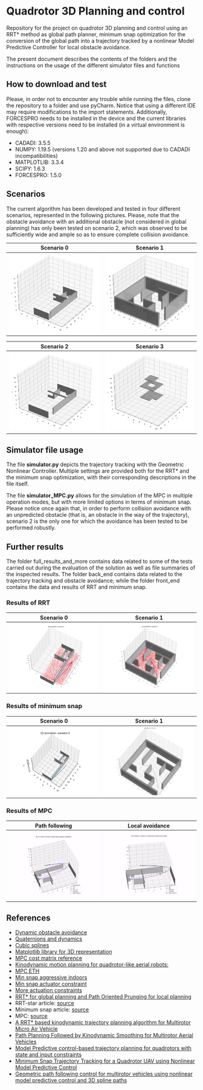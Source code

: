 # Quadrotor 3D Planning and control
Repository for the project on quadrotor 3D planning and control using an RRT* method as global path planner, minimum snap optimization for the conversion of the global path into a trajectory tracked by a nonlinear Model Predictive Controller for local obstacle avoidance.

The present document describes the contents of the folders and the instructions on the usage of the different simulator files and functions

## How to download and test

Please, in order not to encounter any trouble while running the files, clone the repository to a folder and use pyCharm.
Notice that using a different IDE may require modifications to the import statements. Additionally, FORCESPRO needs to be
installed in the device and the current libraries with respective versions need to be installed (in a virtual environment
is enough):

- CADADI: 3.5.5
- NUMPY: 1.19.5 (versions 1.20 and above not supported due to CADADI incompatibilities)
- MATPLOTLIB: 3.3.4
- SCIPY: 1.6.3
- FORCESPRO: 1.5.0

## Scenarios

The current algorithm has been developed and tested in four different scenarios, represented in the following pictures. 
Please, note that the obstacle avoidance with an additional obstacle (not considered in global planning) has only been
tested on scenario 2, which was observed to be sufficiently wide and ample so as to ensure complete collision avoidance.

| Scenario 0  | Scenario 1 |
|---|---|
<img src="./full_results_and_more/README%20photos/Scenario_0.png" alt="005" style="zoom: 50%;" /> | <img src="./full_results_and_more/README%20photos/Scenario_1.png" alt="004" style="zoom: 50%;" /> |

| Scenario 2 | Scenario 3 |
|---|---|
<img src="./full_results_and_more/README%20photos/Scenario_2.png" alt="005" style="zoom: 50%;" /> | <img src="./full_results_and_more/README%20photos/Scenario_3.png" alt="004" style="zoom: 50%;" /> |

## Simulator file usage

The file **simulator.py** depicts the trajectory tracking with the Geometric Nonlinear Controller. Multiple settings are
provided both for the RRT* and the minimum snap optimization, with their corresponding descriptions in the file itself.

The file **simulator_MPC.py** allows for the simulation of the MPC in multiple operation modes, but with more limited
options in terms of minimum snap. Please notice once again that, in order to perform collision avoidance with
an unpredicted obstacle (that is, an obstacle in the way of the trajectory), scenario 2 is the only one for
which the avoidance has been tested to be performed robustly.

## Further results

The folder full_results_and_more contains data related to some of the tests carried out during the evaluation of the 
solution as well as file summaries of the inspected results. The folder back_end contains data related to the trajectory 
tracking and obstacle avoidance; while the folder front_end contains the data and results of RRT and minimum snap.

### Results of RRT
| Scenario 0  | Scenario 1 |
|---|---|
<img src="./full_results_and_more/README%20photos/Scenario_0_4000_1_mod.png" alt="005" style="zoom: 50%;" /> | <img src="./full_results_and_more/README%20photos/Scenario_1_4000_1_mod.png" alt="004" style="zoom: 50%;" /> |

### Results of minimum snap
| Scenario 0  | Scenario 1 |
|---|---|
<img src="./full_results_and_more/README%20photos/min_snap_scenario_0_penalty_10000.jpg" alt="005" style="zoom: 50%;" /> | <img src="./full_results_and_more/README%20photos/min_snap_scenario_1_penalty_2500_mod.jpg" alt="004" style="zoom: 50%;" /> |

### Results of MPC
| Path following  | Local avoidance |
|---|---|
<img src="./full_results_and_more/README%20photos/mpc_following_scenario4.gif" alt="005" style="zoom: 50%;" /> | <img src="./full_results_and_more/README%20photos/mpc_local_avoidance_scenario4.gif" alt="004" style="zoom: 50%;" /> |

## References
- [Dynamic obstacle avoidance](https://ieeexplore.ieee.org/document/9274865)
- [Quaternions and dynamics](https://archive.org/details/arxiv-0811.2889/page/n5/mode/2up)
- [Cubic splines](https://pythonnumericalmethods.berkeley.edu/notebooks/chapter17.03-Cubic-Spline-Interpolation.html)
- [Matplotlib library for 3D representation](https://matplotlib.org/stable/api/_as_gen/mpl_toolkits.mplot3d.axes3d.Axes3D.html)
- [MPC cost matrix reference](https://github.com/b4sgren/mpc)
- [Kinodynamic motion planning for quadrotor-like aerial robots:](https://oatao.univ-toulouse.fr/20169/1/Boeuf.pdf)
- [MPC ETH](https://github.com/uzh-rpg/high_mpc)
- [Min snap aggressive indoors](https://dspace.mit.edu/bitstream/handle/1721.1/106840/Roy_Polynomial%20trajectory.pdf?sequence=1&isAllowed=y)
- [Min snap actuator constraint](https://www.researchgate.net/publication/259741166_Actuator_Constrained_Trajectory_Generation_and_Control_for_Variable-Pitch_Quadrotors)
- [More actuation constraints](https://escholarship.mcgill.ca/downloads/f1881r83x?locale=en)
- [RRT* for global planning and Path Oriented Prunging for local planning](https://ieeexplore.ieee.org/document/9019196)
- RRT-star article: [source](https://dspace.mit.edu/handle/1721.1/81442)
- Minimum snap article: [source](https://ieeexplore-ieee-org.tudelft.idm.oclc.org/stamp/stamp.jsp?tp=&arnumber=5980409&tag=1)
- MPC: [source](https://www-sciencedirect-com.tudelft.idm.oclc.org/science/article/pii/S0005109899002149?casa_token=EtRfAwnkYDUAAAAA:EAadMGgXlCD6tl9-J3qMGj7QPTF5t_8XDcqPwkkQ92rMBwqAzOZmewztJbQDFOSRI6yG7kmAhQ)
- [A RRT* based kinodynamic trajectory planning algorithm for Multirotor Micro Air Vehicle](https://ieeexplore.ieee.org/document/9277168)
- [Path Planning Followed by Kinodynamic Smoothing for Multirotor Aerial Vehicles](https://ieeexplore.ieee.org/document/9290162)
- [Model Predictive control-based trajectory planning for quadrotors with state and input constraints](https://ieeexplore-ieee-org.tudelft.idm.oclc.org/document/7832517)
- [Minimum Snap Trajectory Tracking for a Quadrotor UAV using Nonlinear Model Predictive Control](https://www.researchgate.net/publication/346782883_Minimum_Snap_Trajectory_Tracking_for_a_Quadrotor_UAV_using_Nonlinear_Model_Predictive_Control)
- [Geometric path following control for multirotor vehicles using nonlinear model predictive control and 3D spline paths](https://ieeexplore-ieee-org.tudelft.idm.oclc.org/document/7502541)
